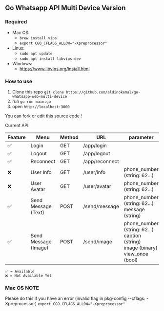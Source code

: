 ## Go Whatsapp API Multi Device Version

### Required

- Mac OS:
    - `brew install vips`
    - `export CGO_CFLAGS_ALLOW="-Xpreprocessor"`
- Linux:
    - `sudo apt update`
    - `sudo apt install libvips-dev`
- Windows:
    - https://www.libvips.org/install.html

### How to use

1. Clone this repo `git clone https://github.com/aldinokemal/go-whatsapp-web-multi-device`
2. run `go run main.go`
3. open `http://localhost:3000`

You can fork or edit this source code !

Current API

| Feature  | Menu                 | Method | URL            | parameter                                                                                       | type        |
|----------|----------------------|--------|----------------|-------------------------------------------------------------------------------------------------|-------------|
| ✅        | Login                | GET    | /app/login     |                                                                                                 |             |
| ✅        | Logout               | GET    | /app/logout    |                                                                                                 |             |
| ✅        | Reconnect            | GET    | /app/reconnect |                                                                                                 |             |
| ❌        | User Info            | GET    | /user/info     | phone_number (string: 62...)                                                                    | querystring |
| ❌        | User Avatar          | GET    | /user/avatar   | phone_number (string: 62...)                                                                    | querystring |
| ✅        | Send Message (Text)  | POST   | /send/message  | phone_number (string: 62...) <br/> message (string)                                             | form-data   |
| ✅        | Send Message (Image) | POST   | /send/image    | phone_number (string: 62...) <br/> caption (string) <br/> image (binary) <br/> view_once (bool) | form-data   |

```
✅ = Available
❌ = Not Available Yet
```

### Mac OS NOTE

Please do this if you have an error (invalid flag in pkg-config --cflags:
-Xpreprocessor) `export CGO_CFLAGS_ALLOW="-Xpreprocessor"`
